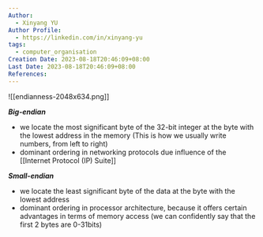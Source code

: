 ```yaml
---
Author:
  - Xinyang YU
Author Profile:
  - https://linkedin.com/in/xinyang-yu
tags:
  - computer_organisation
Creation Date: 2023-08-18T20:46:09+08:00
Last Date: 2023-08-18T20:46:09+08:00
References:
---
```

![[endianness-2048x634.png]]

***Big-endian***
- we locate the most significant byte of the 32-bit integer at the byte with the lowest address in the memory (This is how we usually write numbers, from left to right)
- dominant ordering in networking protocols due influence of the [[Internet Protocol (IP) Suite]]

***Small-endian***
- we locate the least significant byte of the data at the byte with the lowest address
- dominant ordering in processor architecture, because it offers certain advantages in terms of memory access (we can confidently say that the first 2 bytes are 0-31bits)